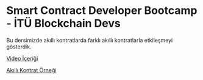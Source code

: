 # Smart Contract Developer Bootcamp - İTÜ Blockchain Devs

Bu dersimizde akıllı kontratlarda farklı akıllı kontratlarla etkileşmeyi gösterdik.

[Video İçeriği](https://www.youtube.com/playlist?list=PLby2HXktGwN4Cof_6a8YwlMrboX8-hs73)

[Akıllı Kontrat Örneği](./Interact.sol)